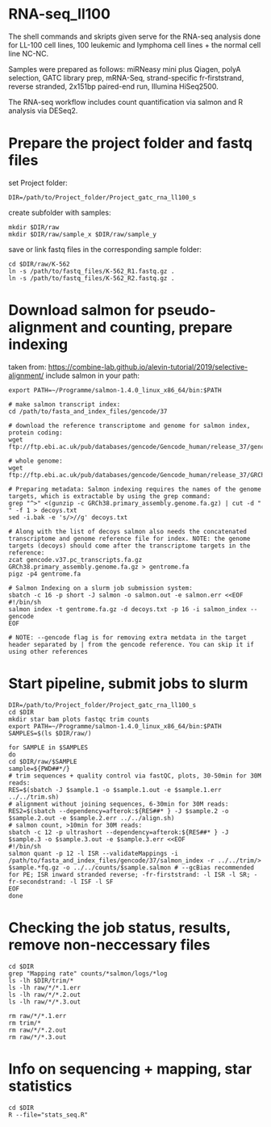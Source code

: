 # RNA-seq_ll100
The shell commands and skripts given serve for the RNA-seq analysis done for LL-100 cell lines, 100 leukemic and lymphoma cell lines + the normal cell line NC-NC. 

Samples were prepared as follows: miRNeasy mini plus Qiagen, polyA selection, GATC library prep, mRNA-Seq, strand-specific fr-firststrand, reverse stranded, 2x151bp paired-end run, Illumina HiSeq2500.

The RNA-seq workflow includes count quantification via salmon and R analysis via DESeq2.


# Prepare the project folder and fastq files
set Project folder:
```
DIR=/path/to/Project_folder/Project_gatc_rna_ll100_s
```

create subfolder with samples:
```
mkdir $DIR/raw
mkdir $DIR/raw/sample_x $DIR/raw/sample_y
```

save or link fastq files in the corresponding sample folder:
```
cd $DIR/raw/K-562
ln -s /path/to/fastq_files/K-562_R1.fastq.gz .
ln -s /path/to/fastq_files/K-562_R2.fastq.gz .
```


# Download salmon for pseudo-alignment and counting, prepare indexing
taken from: https://combine-lab.github.io/alevin-tutorial/2019/selective-alignment/
include salmon in your path:
```
export PATH=~/Programme/salmon-1.4.0_linux_x86_64/bin:$PATH

# make salmon transcript index:
cd /path/to/fasta_and_index_files/gencode/37

# download the reference transcriptome and genome for salmon index, protein coding:
wget ftp://ftp.ebi.ac.uk/pub/databases/gencode/Gencode_human/release_37/gencode.v37.pc_transcripts.fa.gz

# whole genome:
wget ftp://ftp.ebi.ac.uk/pub/databases/gencode/Gencode_human/release_37/GRCh38.primary_assembly.genome.fa.gz

# Preparing metadata: Salmon indexing requires the names of the genome targets, which is extractable by using the grep command:
grep "^>" <(gunzip -c GRCh38.primary_assembly.genome.fa.gz) | cut -d " " -f 1 > decoys.txt
sed -i.bak -e 's/>//g' decoys.txt

# Along with the list of decoys salmon also needs the concatenated transcriptome and genome reference file for index. NOTE: the genome targets (decoys) should come after the transcriptome targets in the reference:
zcat gencode.v37.pc_transcripts.fa.gz GRCh38.primary_assembly.genome.fa.gz > gentrome.fa
pigz -p4 gentrome.fa

# Salmon Indexing on a slurm job submission system:
sbatch -c 16 -p short -J salmon -o salmon.out -e salmon.err <<EOF
#!/bin/sh
salmon index -t gentrome.fa.gz -d decoys.txt -p 16 -i salmon_index --gencode
EOF

# NOTE: --gencode flag is for removing extra metdata in the target header separated by | from the gencode reference. You can skip it if using other references
```


# Start pipeline, submit jobs to slurm
```
DIR=/path/to/Project_folder/Project_gatc_rna_ll100_s
cd $DIR
mkdir star bam plots fastqc trim counts
export PATH=~/Programme/salmon-1.4.0_linux_x86_64/bin:$PATH
SAMPLES=$(ls $DIR/raw/)

for SAMPLE in $SAMPLES
do
cd $DIR/raw/$SAMPLE
sample=${PWD##*/}
# trim sequences + quality control via fastQC, plots, 30-50min for 30M reads:
RES=$(sbatch -J $sample.1 -o $sample.1.out -e $sample.1.err ../../trim.sh)
# alignment without joining sequences, 6-30min for 30M reads:
RES2=$(sbatch --dependency=afterok:${RES##* } -J $sample.2 -o $sample.2.out -e $sample.2.err ../../align.sh)
# salmon count, >10min for 30M reads:
sbatch -c 12 -p ultrashort --dependency=afterok:${RES##* } -J $sample.3 -o $sample.3.out -e $sample.3.err <<EOF
#!/bin/sh
salmon quant -p 12 -l ISR --validateMappings -i /path/to/fasta_and_index_files/gencode/37/salmon_index -r ../../trim/> $sample.*fq.gz -o ../../counts/$sample.salmon # --gcBias recommended for PE; ISR inward stranded reverse; -fr-firststrand: -l ISR -l SR; -fr-secondstrand: -l ISF -l SF
EOF
done
```




# Checking the job status, results, remove non-neccessary files
```
cd $DIR
grep "Mapping rate" counts/*salmon/logs/*log
ls -lh $DIR/trim/*
ls -lh raw/*/*.1.err
ls -lh raw/*/*.2.out
ls -lh raw/*/*.3.out

rm raw/*/*.1.err
rm trim/*
rm raw/*/*.2.out
rm raw/*/*.3.out
```


# Info on sequencing + mapping, star statistics
```
cd $DIR
R --file="stats_seq.R"
```

